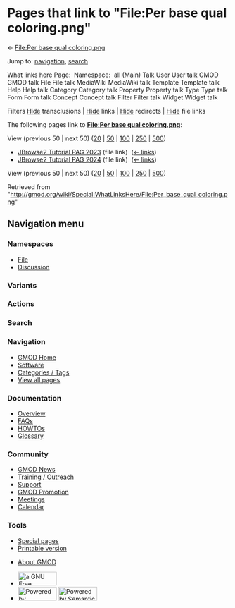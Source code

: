 <div id="mw-page-base" class="noprint">

</div>

<div id="mw-head-base" class="noprint">

</div>

<div id="content" class="mw-body" role="main">

<span id="top"></span>

<div id="mw-js-message" style="display:none;">

</div>



# <span dir="auto">Pages that link to "File:Per base qual coloring.png"</span>

<div id="bodyContent">

<div id="contentSub">

← [File:Per base qual
coloring.png](/wiki/File:Per_base_qual_coloring.png "File:Per base qual coloring.png")

</div>

<div id="jump-to-nav" class="mw-jump">

Jump to: [navigation](#mw-navigation), [search](#p-search)

</div>

<div id="mw-content-text">

What links here Page:  Namespace:  all (Main) Talk User User talk GMOD
GMOD talk File File talk MediaWiki MediaWiki talk Template Template talk
Help Help talk Category Category talk Property Property talk Type Type
talk Form Form talk Concept Concept talk Filter Filter talk Widget
Widget talk

Filters
[Hide](/mediawiki/index.php?title=Special:WhatLinksHere/File:Per_base_qual_coloring.png&hidetrans=1 "Special:WhatLinksHere/File:Per base qual coloring.png")
transclusions \|
[Hide](/mediawiki/index.php?title=Special:WhatLinksHere/File:Per_base_qual_coloring.png&hidelinks=1 "Special:WhatLinksHere/File:Per base qual coloring.png")
links \|
[Hide](/mediawiki/index.php?title=Special:WhatLinksHere/File:Per_base_qual_coloring.png&hideredirs=1 "Special:WhatLinksHere/File:Per base qual coloring.png")
redirects \|
[Hide](/mediawiki/index.php?title=Special:WhatLinksHere/File:Per_base_qual_coloring.png&hideimages=1 "Special:WhatLinksHere/File:Per base qual coloring.png")
file links

The following pages link to **[File:Per base qual
coloring.png](/wiki/File:Per_base_qual_coloring.png "File:Per base qual coloring.png")**:

View (previous 50 \| next 50)
([20](/mediawiki/index.php?title=Special:WhatLinksHere/File:Per_base_qual_coloring.png&limit=20 "Special:WhatLinksHere/File:Per base qual coloring.png")
\|
[50](/mediawiki/index.php?title=Special:WhatLinksHere/File:Per_base_qual_coloring.png&limit=50 "Special:WhatLinksHere/File:Per base qual coloring.png")
\|
[100](/mediawiki/index.php?title=Special:WhatLinksHere/File:Per_base_qual_coloring.png&limit=100 "Special:WhatLinksHere/File:Per base qual coloring.png")
\|
[250](/mediawiki/index.php?title=Special:WhatLinksHere/File:Per_base_qual_coloring.png&limit=250 "Special:WhatLinksHere/File:Per base qual coloring.png")
\|
[500](/mediawiki/index.php?title=Special:WhatLinksHere/File:Per_base_qual_coloring.png&limit=500 "Special:WhatLinksHere/File:Per base qual coloring.png"))

- [JBrowse2 Tutorial PAG
  2023](/wiki/JBrowse2_Tutorial_PAG_2023 "JBrowse2 Tutorial PAG 2023")
  (file link) ‎ <span class="mw-whatlinkshere-tools">([←
  links](/mediawiki/index.php?title=Special:WhatLinksHere&target=JBrowse2+Tutorial+PAG+2023 "Special:WhatLinksHere"))</span>
- [JBrowse2 Tutorial PAG
  2024](/wiki/JBrowse2_Tutorial_PAG_2024 "JBrowse2 Tutorial PAG 2024")
  (file link) ‎ <span class="mw-whatlinkshere-tools">([←
  links](/mediawiki/index.php?title=Special:WhatLinksHere&target=JBrowse2+Tutorial+PAG+2024 "Special:WhatLinksHere"))</span>

View (previous 50 \| next 50)
([20](/mediawiki/index.php?title=Special:WhatLinksHere/File:Per_base_qual_coloring.png&limit=20 "Special:WhatLinksHere/File:Per base qual coloring.png")
\|
[50](/mediawiki/index.php?title=Special:WhatLinksHere/File:Per_base_qual_coloring.png&limit=50 "Special:WhatLinksHere/File:Per base qual coloring.png")
\|
[100](/mediawiki/index.php?title=Special:WhatLinksHere/File:Per_base_qual_coloring.png&limit=100 "Special:WhatLinksHere/File:Per base qual coloring.png")
\|
[250](/mediawiki/index.php?title=Special:WhatLinksHere/File:Per_base_qual_coloring.png&limit=250 "Special:WhatLinksHere/File:Per base qual coloring.png")
\|
[500](/mediawiki/index.php?title=Special:WhatLinksHere/File:Per_base_qual_coloring.png&limit=500 "Special:WhatLinksHere/File:Per base qual coloring.png"))

</div>

<div class="printfooter">

Retrieved from
"<http://gmod.org/wiki/Special:WhatLinksHere/File:Per_base_qual_coloring.png>"

</div>

<div id="catlinks" class="catlinks catlinks-allhidden">

</div>

<div class="visualClear">

</div>

</div>

</div>

<div id="mw-navigation">

## Navigation menu

<div id="mw-head">



<div id="left-navigation">

<div id="p-namespaces" class="vectorTabs" role="navigation"
aria-labelledby="p-namespaces-label">

### Namespaces

- <span id="ca-nstab-image"><a href="/wiki/File:Per_base_qual_coloring.png" accesskey="c"
  title="View the file page [c]">File</a></span>
- <span id="ca-talk"><a
  href="/mediawiki/index.php?title=File_talk:Per_base_qual_coloring.png&amp;action=edit&amp;redlink=1"
  accesskey="t"
  title="Discussion about the content page [t]">Discussion</a></span>

</div>

<div id="p-variants" class="vectorMenu emptyPortlet" role="navigation"
aria-labelledby="p-variants-label">

### 

### Variants[](#)

<div class="menu">

</div>

</div>

</div>

<div id="right-navigation">



<div id="p-cactions" class="vectorMenu emptyPortlet" role="navigation"
aria-labelledby="p-cactions-label">

### Actions[](#)

<div class="menu">

</div>

</div>

<div id="p-search" role="search">

### Search

<div id="simpleSearch">

</div>

</div>

</div>

</div>

<div id="mw-panel">

<div id="p-logo" role="banner">

<a href="/wiki/Main_Page"
style="background-image: url(http://gmod.org/images/GMOD-cogs.png);"
title="Visit the main page"></a>

</div>

<div id="p-Navigation" class="portal" role="navigation"
aria-labelledby="p-Navigation-label">

### Navigation

<div class="body">

- <span id="n-GMOD-Home">[GMOD Home](/wiki/Main_Page)</span>
- <span id="n-Software">[Software](/wiki/GMOD_Components)</span>
- <span id="n-Categories-.2F-Tags">[Categories /
  Tags](/wiki/Categories)</span>
- <span id="n-View-all-pages">[View all
  pages](/wiki/Special:AllPages)</span>

</div>

</div>

<div id="p-Documentation" class="portal" role="navigation"
aria-labelledby="p-Documentation-label">

### Documentation

<div class="body">

- <span id="n-Overview">[Overview](/wiki/Overview)</span>
- <span id="n-FAQs">[FAQs](/wiki/Category:FAQ)</span>
- <span id="n-HOWTOs">[HOWTOs](/wiki/Category:HOWTO)</span>
- <span id="n-Glossary">[Glossary](/wiki/Glossary)</span>

</div>

</div>

<div id="p-Community" class="portal" role="navigation"
aria-labelledby="p-Community-label">

### Community

<div class="body">

- <span id="n-GMOD-News">[GMOD News](/wiki/GMOD_News)</span>
- <span id="n-Training-.2F-Outreach">[Training /
  Outreach](/wiki/Training_and_Outreach)</span>
- <span id="n-Support">[Support](/wiki/Support)</span>
- <span id="n-GMOD-Promotion">[GMOD
  Promotion](/wiki/GMOD_Promotion)</span>
- <span id="n-Meetings">[Meetings](/wiki/Meetings)</span>
- <span id="n-Calendar">[Calendar](/wiki/Calendar)</span>

</div>

</div>

<div id="p-tb" class="portal" role="navigation"
aria-labelledby="p-tb-label">

### Tools

<div class="body">

- <span id="t-specialpages"><a href="/wiki/Special:SpecialPages" accesskey="q"
  title="A list of all special pages [q]">Special pages</a></span>
- <span id="t-print"><a
  href="/mediawiki/index.php?title=Special:WhatLinksHere/File:Per_base_qual_coloring.png&amp;printable=yes"
  rel="alternate" accesskey="p"
  title="Printable version of this page [p]">Printable version</a></span>

</div>

</div>

</div>

</div>

<div id="footer" role="contentinfo">

- <span id="footer-places-about">[About
  GMOD](/wiki/GMOD:About "GMOD:About")</span>

<!-- -->

- <span id="footer-copyrightico">[<img src="http://www.gnu.org/graphics/gfdl-logo-small.png" width="88"
  height="31" alt="a GNU Free Documentation License" />](http://www.gnu.org/licenses/fdl-1.3.html)</span>
- <span id="footer-poweredbyico">[<img src="/mediawiki/skins/common/images/poweredby_mediawiki_88x31.png"
  width="88" height="31" alt="Powered by MediaWiki" />](//www.mediawiki.org/)
  [<img
  src="/mediawiki/extensions/SemanticMediaWiki/includes/../resources/images/smw_button.png"
  width="88" height="31" alt="Powered by Semantic MediaWiki" />](https://www.semantic-mediawiki.org/wiki/Semantic_MediaWiki)</span>

<div style="clear:both">

</div>

</div>
